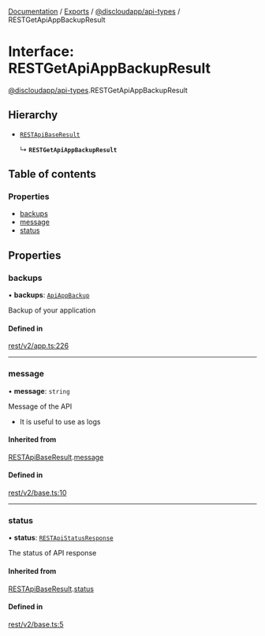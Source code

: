 [Documentation](../README.md) / [Exports](../modules.md) / [@discloudapp/api-types](../modules/discloudapp_api_types.md) / RESTGetApiAppBackupResult

# Interface: RESTGetApiAppBackupResult

[@discloudapp/api-types](../modules/discloudapp_api_types.md).RESTGetApiAppBackupResult

## Hierarchy

- [`RESTApiBaseResult`](discloudapp_api_types.RESTApiBaseResult.md)

  ↳ **`RESTGetApiAppBackupResult`**

## Table of contents

### Properties

- [backups](discloudapp_api_types.RESTGetApiAppBackupResult.md#backups)
- [message](discloudapp_api_types.RESTGetApiAppBackupResult.md#message)
- [status](discloudapp_api_types.RESTGetApiAppBackupResult.md#status)

## Properties

### backups

• **backups**: [`ApiAppBackup`](discloudapp_api_types.ApiAppBackup.md)

Backup of your application

#### Defined in

[rest/v2/app.ts:226](https://github.com/discloud/discloud.app/blob/e5beb23/packages/api-types/rest/v2/app.ts#L226)

___

### message

• **message**: `string`

Message of the API
- It is useful to use as logs

#### Inherited from

[RESTApiBaseResult](discloudapp_api_types.RESTApiBaseResult.md).[message](discloudapp_api_types.RESTApiBaseResult.md#message)

#### Defined in

[rest/v2/base.ts:10](https://github.com/discloud/discloud.app/blob/e5beb23/packages/api-types/rest/v2/base.ts#L10)

___

### status

• **status**: [`RESTApiStatusResponse`](../modules/discloudapp_api_types.md#restapistatusresponse)

The status of API response

#### Inherited from

[RESTApiBaseResult](discloudapp_api_types.RESTApiBaseResult.md).[status](discloudapp_api_types.RESTApiBaseResult.md#status)

#### Defined in

[rest/v2/base.ts:5](https://github.com/discloud/discloud.app/blob/e5beb23/packages/api-types/rest/v2/base.ts#L5)
